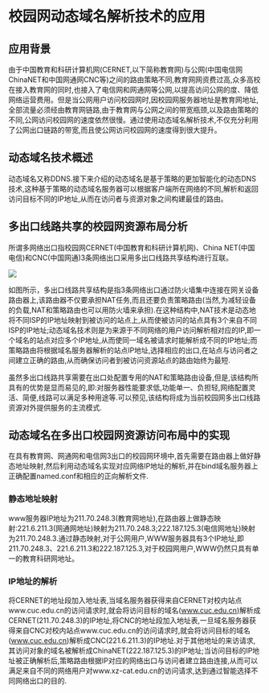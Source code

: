# 校园网动态域名解析技术的应用

## 应用背景

由于中国教育和科研计算机网(CERNET,以下简称教育网)与公网(中国电信网ChinaNET和中国网通网CNC等)之间的路由策略不同,教育网网资费过高,众多高校在接入教育网的同时,也接入了电信网和网通网等公网,以提高访问公网的度、降低网络运营费用。但是当公网用户访问校园网时,因校园网服务器地址是教育网地址,全部流量必须经由教育网链路,由于教育网与公网之间的带宽瓶颈,以及路由策略的不同,公网访问校园网的速度依然很慢。通过使用动态域名解析技术,不仅充分利用了公网出口链路的带宽,而且使公网访问校园网的速度得到很大提升。

## 动态域名技术概述

动态域名又称DDNS.接下来介绍的动态域名是基于策略的更加智能化的动态DNS技术,这种基于策略的动态域名服务器可以根据客户端所在网络的不同,解析和返回访问目标不同的IP地址,从而在访问者与资源对象之间构建最佳的路由。

## 多出口线路共享的校园网资源布局分析

所谓多网络出口指校园网CERNET(中国教育和科研计算机网)、China NET(中国电信)和CNC(中国网通)3条网络出口采用多出口线路共享结构进行互联。

![](https://github.com/LuYe2/ns/blob/Final-assignment/2017-2/Final%20assignment_ly_wq/%E5%A4%9A%E5%87%BA%E5%8F%A3%E7%BA%BF%E8%B7%AF%E5%85%B1%E4%BA%AB%E7%BB%93%E6%9E%84.png?raw=true)

如图所示，多出口线路共享结构是指3条网络出口通过防火墙集中连接在网关设备路由器上,该路由器不仅要承担NAT任务,而且还要负责策略路由(当然,为减轻设备的负载,NAT和策略路由也可以用防火墙来承担).在这种结构中,NAT技术是动态地将不同ISP的IP地址映射到被访问的站点上,从而使被访问的站点具有3个来自不同ISP的IP地址;动态域名技术则是为来源于不同网络的用户访问解析相对应的IP,即一个域名的站点对应多个IP地址,从而使同一域名被请求时能解析成不同的IP地址;而策略路由将根据域名服务器解析的站点IP地址,选择相应的出口,在站点与访问者之间建立正确的路由,从而确保访问者到被访问资源站点的路由始终为最短.

虽然多出口线路共享需要在出口处配置专用的NAT和策略路由设备,但是,该结构所具有的优势是显而易见的,即:对服务器性能要求低,功能单一、负担轻,网络配置灵活、简便,线路可以满足多种用途等.可以预见,该结构将成为当前校园网多出口线路资源对外提供服务的主流模式.

## 动态域名在多出口校园网资源访问布局中的实现

在具有教育网、网通网和电信网3出口的校园网环境中,首先需要在路由器上做好静态地址映射,然后利用动态域名实现对应网络IP地址的解析,并在bind域名服务器上正确配置named.conf和相应的正向解析文件.

### 静态地址映射

www服务器IP地址为211.70.248.3(教育网地址),在路由器上做静态映射:221.6.211.3(网通网地址)映射为211.70.248.3;222.187.125.3(电信网地址)映射为211.70.248.3.通过静态映射,对于公网用户,WWW服务器具有3个IP地址,即211.70.248.3、221.6.211.3和222.187.125.3,对于校园网用户,WWW仍然只具有单一的教育科研网地址。

### IP地址的解析

将CERNET的地址段加入地址表,当域名服务器获得来自CERNET对校内站点www.cuc.edu.cn的访问请求时,就会将访问目标的域名(www.cuc.edu.cn)解析成CERNET(211.70.248.3)的IP地址,将CNC的地址段加入地址表,一旦域名服务器获得来自CNC对校内站点www.cuc.edu.cn的访问请求时,就会将访问目标的域名(www.cuc.edu.cn)解析成CNC(221.6.211.3)的IP地址.对于其他地址的来访请求,其访问对象的域名被解析成ChinaNET(222.187.125.3)的IP地址;当访问目标的IP地址被正确解析后,策略路由根据IP对应的网络出口与访问者建立路由连接,从而可以满足来自不同的网络用户对www.xz-cat.edu.cn的访问请求,达到通过智能选择不同网络出口的目的.

